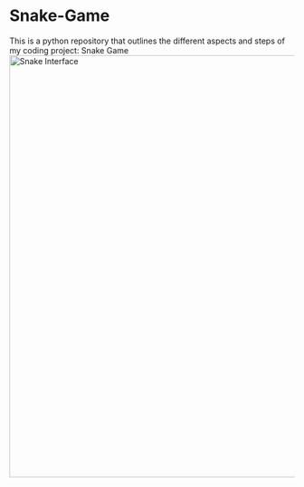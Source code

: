 # Snake-Game
This is a python repository that outlines the different aspects and steps of my coding project: Snake Game
<img width="746" alt="Snake Interface" src="https://github.com/EliSlovik/Snake-Game/assets/142624510/1d1ed617-63b0-4706-9372-0acf0551d14e">
